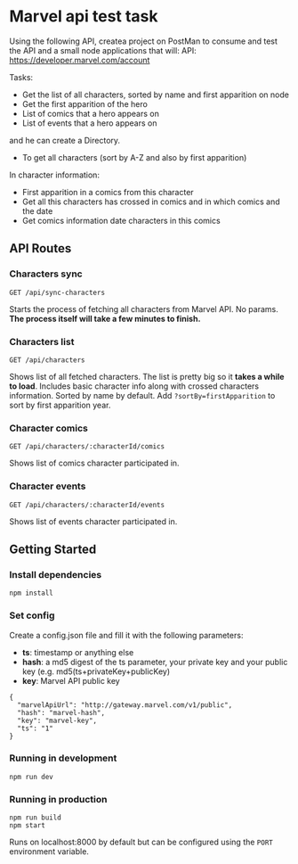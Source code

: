 # Marvel api test task
Using the following API, createa project on PostMan to consume and test the API and a small node applications that will:
API: https://developer.marvel.com/account

Tasks:
* Get the list of all characters, sorted by name and first apparition on node
* Get the first apparition of the hero
* List of comics that a hero appears on
* List of events that a hero appears on

and he can create a Directory.
* To get all characters (sort by A-Z and also by first apparition)

In character information: 
* First apparition in a comics from this character
* Get all this characters has crossed in comics and in which comics and the date
* Get comics information date characters in this comics

## API Routes

### Characters sync
```
GET /api/sync-characters
```
Starts the process of fetching all characters from Marvel API. No params.  
**The process itself will take a few minutes to finish.**


### Characters list
```
GET /api/characters
```
Shows list of all fetched characters. The list is pretty big so it **takes a while to load**. Includes basic character info along with crossed characters information. Sorted by name by default. Add ```?sortBy=firstApparition``` to sort by first apparition year.

### Character comics
```
GET /api/characters/:characterId/comics
```

Shows list of comics character participated in.
### Character events
```
GET /api/characters/:characterId/events
```

Shows list of events character participated in.
## Getting Started

### Install dependencies

```
npm install
```

### Set config
Create a config.json file and fill it with the following parameters:
- **ts**: timestamp or anything else
- **hash**:  a md5 digest of the ts parameter, your private key and your public key (e.g. md5(ts+privateKey+publicKey)
- **key**: Marvel API public key

```
{
  "marvelApiUrl": "http://gateway.marvel.com/v1/public",
  "hash": "marvel-hash",
  "key": "marvel-key",
  "ts": "1"
}
```

### Running in development

```
npm run dev
```

### Running in production

```
npm run build
npm start
```


Runs on localhost:8000 by default but can be configured using the `PORT` environment variable.